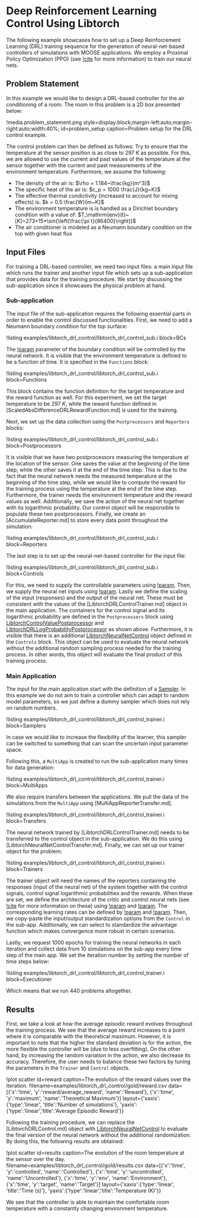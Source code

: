 # Deep Reinforcement Learning Control Using Libtorch

The following example showcases how to set up a Deep Reinforcement Learning (DRL)
training sequence for the generation of neural-net-based controllers of simulations
with MOOSE applications. We employ a Proximal Policy Optimization (PPO)
(see [!cite](schulman2017proximal) for more information) to train our neural nets.

## Problem Statement

In this example we would like to design a DRL-based controller for the air conditioning of a
room. The room in this problem is a 2D box presented below:

!media problem_statement.png style=display:block;margin-left:auto;margin-right:auto;width:40%;
       id=problem_setup caption=Problem setup for the DRL control example.

The control problem can then be defined as follows: Try to ensure that the temperature at the
sensor position is as close to $297~K$ as possible. For this, we are allowed to use
the current and past values of the temperature at the sensor together with the current and past measurements
of the environment temperature. Furthermore, we assume the following:

- The density of the air is: $\rho = 1.184~\frac{kg}{m^3}$
- The specific heat of the air is: $c_p = 1000 \frac{J}{kg~K}$
- The effective thermal condictivity (increased to account for mixing effects) is: $k = 0.5 \frac{W}{m~K}$
- The environment temperature is is handled as a Dirichlet boundary condition with a value of:
  $T_\mathrm{env}(t)~[K]=273+15*\sin{\left(\frac{\pi t}{86400}\right)}$
- The air conditioner is modeled as a Neumann boundary condition on the top with given heat flux

## Input Files

For training a DRL-based controller, we need two input files: a main input file which runs the
trainer and another input file which sets up a sub-application that provides data for the
training procedure. We start by discussing the sub-application since it showcases the
physical problem at hand.

### Sub-application

The input file of the sub-application requires the following essential
parts in order to enable the control discussed functionalities. First, we need to add
a Neumann boundary condition for the top surface:

!listing examples/libtorch_drl_control/libtorch_drl_control_sub.i block=BCs

The [!param](/BCs/ADNeumannBC/value) parameter of the boundary condition will
be controlled by the neural network. It is visible that the environment temperature
is defined to be a function of time. It is specified in the `Functions` block:

!listing examples/libtorch_drl_control/libtorch_drl_control_sub.i block=Functions

This block contains the function definition for the target temperature and the reward function as well.
For this experiment, we set the target temperature to be $297~K$, while the reward function
defined in [ScaledAbsDifferenceDRLRewardFunction.md] is used for the training.

Next, we set up the data collection using the `Postprocessors` and `Reporters` blocks:

!listing examples/libtorch_drl_control/libtorch_drl_control_sub.i block=Postprocessors

It is visible that we have two postprocessors measuring the temperature at the location of the sensor.
One saves the value at the beginning of the time step, while the other saves it at the end of the
time step. This is due to the fact that the neural network needs the measured temperature at the
beginning of the time step, while we would like to compute the reward for the training process
using the temperature at the end of the time step. Furthermore, the trainer needs the environment temperature
and the reward values as well. Additionally, we save the action of the neural net together with its
logarithmic probability. Our control object will be responsible to populate these two postprocessors.
Finally, we create an [AccumulateReporter.md] to store every data point throughout the simulation:

!listing examples/libtorch_drl_control/libtorch_drl_control_sub.i block=Reporters

The last step is to set up the neural-net-based controller for the input file:

!listing examples/libtorch_drl_control/libtorch_drl_control_sub.i block=Controls

For this, we need to supply the controllable parameters using [!param](/Controls/LibtorchDRLControl/parameters).
Then, we supply the neural net inputs using [!param](/Controls/LibtorchDRLControl/responses).
Lastly we define the scaling of the input (responses) and the output
of the neural net. These must be consistent with the values of the [LibtorchDRLControlTrainer.md]
object in the main application.
The containers for the control signal and its logarithmic probability are defined in the `Postprocessors` block
using [LibtorchControlValuePostprocessor](source/libtorch/postprocessors/LibtorchControlValuePostprocessor.md) and
[LibtorchDRLLogProbabilityPostprocessor](source/libtorch/postprocessors/LibtorchDRLLogProbabilityPostprocessor.md) as
shown above.
Furthermore, it is visible that there is an additional [LibtorchNeuralNetControl](source/libtorch/controls/LibtorchNeuralNetControl.md)
object defined in the `Controls` block.
This object can be used to evaluate the neural network without the additional random
sampling process needed for the training process. In other words, this object will evaluate the
final product of this training process.

### Main Application

The input for the main application start with the definition of a [Sampler](Samplers/index.md). In this example we
do not aim to train a controller which can adapt to random model parameters, so we just
define a dummy sampler which does not rely on random numbers.

!listing examples/libtorch_drl_control/libtorch_drl_control_trainer.i block=Samplers

In case we would like to increase the flexibility of the learner,
this sampler can be switched to something that can scan the uncertain input parameter space.

Following this, a `MultiApp` is created to run the sub-application many times for data generation:

!listing examples/libtorch_drl_control/libtorch_drl_control_trainer.i block=MultiApps

We also require transfers between the applications. We pull the data of the
simulations from the `MultiApp` using [MultiAppReporterTransfer.md].

!listing examples/libtorch_drl_control/libtorch_drl_control_trainer.i block=Transfers

The neural network trained by [LibtorchDRLControlTrainer.md] needs to be transferred to the
control object in the sub-application. We do this using [LibtorchNeuralNetControlTransfer.md].
Finally, we can set up our trainer object for the problem:

!listing examples/libtorch_drl_control/libtorch_drl_control_trainer.i block=Trainers

The trainer object will need the names of the reporters containing the responses (input of the neural net)
of the system together with the control signals, control signal logarithmic probabilities and the rewards.
When these are set, we define the architecture of the critic and control neural nets
(see [!cite](schulman2017proximal) for more information on these) using
[!param](/Trainers/LibtorchDRLControlTrainer/num_critic_neurons_per_layer) and
[!param](/Trainers/LibtorchDRLControlTrainer/num_control_neurons_per_layer).
The corresponding learning rates can be defined by
[!param](/Trainers/LibtorchDRLControlTrainer/critic_learning_rate) and
[!param](/Trainers/LibtorchDRLControlTrainer/control_learning_rate).
Then, we copy-paste the input/output standardization options from the `Control` in the sub-app.
Additionally, we can select to standardize the advantage function which makes
convergence more robust in certain scenarios.

Lastly, we request 1000 epochs for training the neural networks in each iteration and
collect data from 10 simulations on the sub-app every time step of the main app.
We set the iteration number by setting the number of time steps below:

!listing examples/libtorch_drl_control/libtorch_drl_control_trainer.i block=Executioner

Which means that we run 440 problems altogether.

## Results

First, we take a look at how the average episodic reward evolves throughout the
training process. We see that the average reward increases to a point where it is
comparable with the theoretical maximum. However, it is important to note
that the higher the standard deviation is for the action, the more flexible the controller
will be (due to less overfitting). On the other hand, by increasing the random
variation in the action, we also decrease its accuracy. Therefore, the user needs
to balance these two factors by tuning the parameters in the `Trainer` and `Control` objects.

!plot scatter
  id=reward caption=The evolution of the reward values over the iteration.
  filename=examples/libtorch_drl_control/gold/reward.csv
  data=[{'x':'time', 'y':'reward/average_reward', 'name':'Reward'},
        {'x':'time', 'y':'maximum', 'name':'Theoretical Maximum'}]
  layout={'xaxis':{'type':'linear', 'title':'Number of simulations'},
          'yaxis':{'type':'linear','title':'Average Episodic Reward'}}

Following the training procedure, we can replace the [LibtorchDRLControl.md] object with
[LibtorchNeuralNetControl](source/libtorch/controls/LibtorchNeuralNetControl.md)
to evaluate the final version of the neural network
without the additional randomization. By doing this, the following results are obtained:

!plot scatter
  id=results caption=The evolution of the room temperature at the sensor over the day.
  filename=examples/libtorch_drl_control/gold/results.csv
  data=[{'x':'time', 'y':'controlled', 'name':'Controlled'},
        {'x':'time', 'y':'uncontrolled', 'name':'Uncontrolled'},
        {'x':'time', 'y':'env', 'name':'Environment'},
        {'x':'time', 'y':'target', 'name':'Target'}]
  layout={'xaxis':{'type':'linear', 'title':'Time (s)'},
          'yaxis':{'type':'linear','title':'Temperature (K)'}}

We see that the controller is able to maintain the comfortable room temperature with a constantly changing
environment temperature.
